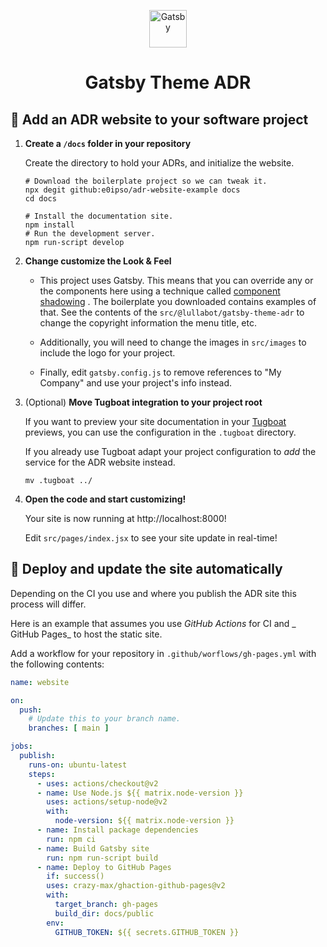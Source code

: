 <p align="center">
  <a href="https://www.gatsbyjs.com/?utm_source=starter&utm_medium=readme&utm_campaign=minimal-starter">
    <img alt="Gatsby" src="https://www.gatsbyjs.com/Gatsby-Monogram.svg" width="60" />
  </a>
</p>
<h1 align="center">
  Gatsby Theme ADR
</h1>

## 🚀 Add an ADR website to your software project

1. **Create a `/docs` folder in your repository**

   Create the directory to hold your ADRs, and initialize the website.

    ```shell
    # Download the boilerplate project so we can tweak it.
    npx degit github:e0ipso/adr-website-example docs
    cd docs
   
    # Install the documentation site.
    npm install
    # Run the development server.
    npm run-script develop
    ```

2. **Change customize the Look & Feel**

    * This project uses Gatsby. This means that you can override any or the
      components here using a technique
      called [component shadowing](https://www.gatsbyjs.com/blog/2019-04-29-component-shadowing/)
      . The boilerplate you downloaded contains examples of that. See the
      contents of the `src/@lullabot/gatsby-theme-adr` to change the copyright
      information the menu title, etc.

    * Additionally, you will need to change the images in `src/images` to
      include the logo for your project.

    * Finally, edit `gatsby.config.js` to remove references to "My Company" and
      use your project's info instead.

3. (Optional) **Move Tugboat integration to your project root**

   If you want to preview your site documentation in
   your [Tugboat](https://tugboat.qa)
   previews, you can use the configuration in the `.tugboat` directory.

   If you already use Tugboat adapt your project configuration to _add_ the
   service for the ADR website instead.

    ```shell
    mv .tugboat ../
    ```

4. **Open the code and start customizing!**

   Your site is now running at http://localhost:8000!

   Edit `src/pages/index.jsx` to see your site update in real-time!

## 💠 Deploy and update the site automatically

Depending on the CI you use and where you publish the ADR site this process will
differ.

Here is an example that assumes you use _GitHub Actions_ for CI and _
GitHub Pages_ to host the static site.

Add a workflow for your repository in `.github/worflows/gh-pages.yml` with the
following contents:

```yaml
name: website

on:
  push:
    # Update this to your branch name.
    branches: [ main ]

jobs:
  publish:
    runs-on: ubuntu-latest
    steps:
      - uses: actions/checkout@v2
      - name: Use Node.js ${{ matrix.node-version }}
        uses: actions/setup-node@v2
        with:
          node-version: ${{ matrix.node-version }}
      - name: Install package dependencies
        run: npm ci
      - name: Build Gatsby site
        run: npm run-script build
      - name: Deploy to GitHub Pages
        if: success()
        uses: crazy-max/ghaction-github-pages@v2
        with:
          target_branch: gh-pages
          build_dir: docs/public
        env:
          GITHUB_TOKEN: ${{ secrets.GITHUB_TOKEN }}
```
